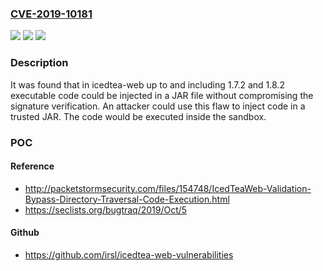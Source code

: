 ### [CVE-2019-10181](https://cve.mitre.org/cgi-bin/cvename.cgi?name=CVE-2019-10181)
![](https://img.shields.io/static/v1?label=Product&message=icedtea-web&color=blue)
![](https://img.shields.io/static/v1?label=Version&message=%3D%20affects%20up%20to%20and%20including%201.7.2%20and%201.8.2%20&color=brighgreen)
![](https://img.shields.io/static/v1?label=Vulnerability&message=CWE-345&color=brighgreen)

### Description

It was found that in icedtea-web up to and including 1.7.2 and 1.8.2 executable code could be injected in a JAR file without compromising the signature verification. An attacker could use this flaw to inject code in a trusted JAR. The code would be executed inside the sandbox.

### POC

#### Reference
- http://packetstormsecurity.com/files/154748/IcedTeaWeb-Validation-Bypass-Directory-Traversal-Code-Execution.html
- https://seclists.org/bugtraq/2019/Oct/5

#### Github
- https://github.com/irsl/icedtea-web-vulnerabilities


